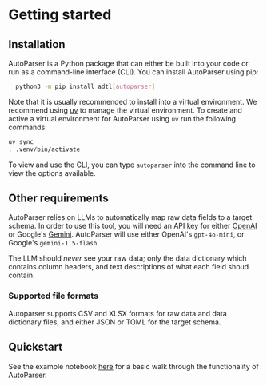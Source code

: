 # Getting started

## Installation

AutoParser is a Python package that can either be built into your code or run as a
command-line interface (CLI). You can install AutoParser using pip:

```bash
  python3 -m pip install adtl[autoparser]
```

Note that it is usually recommended to install into a virtual environment. We recommend using [uv](https://github.com/astral-sh/uv) to manage the virtual environment. To create and active a virtual environment for AutoParser using `uv` run the following commands:

```bash
uv sync
. .venv/bin/activate
```

To view and use the CLI, you can type `autoparser` into the command line to view the
options available.

## Other requirements

AutoParser relies on LLMs to automatically map raw data fields to a target schema.
In order to use this tool, you will need an API key for either [OpenAI](https://platform.openai.com/docs/quickstart/create-and-export-an-api-key)
or Google's [Gemini](https://aistudio.google.com/apikey).
AutoParser will use either OpenAI's `gpt-4o-mini`, or Google's `gemini-1.5-flash`.

The LLM should *never* see your raw data; only the data dictionary which contains
column headers, and text descriptions of what each field shoud contain.

### Supported file formats
Autoparser supports CSV and XLSX formats for raw data and data dictionary files, and either
JSON or TOML for the target schema.

## Quickstart

See the example notebook [here](../examples/example.ipynb) for a basic walk through the
functionality of AutoParser.
